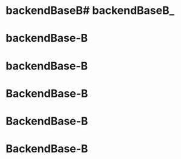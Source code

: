 # backendBaseB# backendBaseB_
# backendBase-B
# backendBase-B
# BackendBase-B
# BackendBase-B
# BackendBase-B
